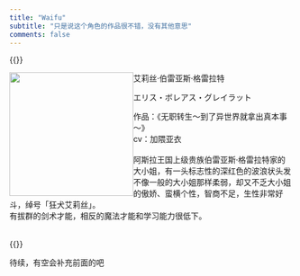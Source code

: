 ```yaml
---
title: "Waifu"
subtitle: "只是说这个角色的作品很不错，没有其他意思"
comments: false
---
```


{{<raw>}}
<div style="float:left"><img width="220rem" src="https://img.moegirl.org.cn/common/a/a4/Erisu_Young.jpg" referrerpolicy="no-referrer"></div>
<div>
    <table class="DisTable" width="500px">
    <tbody>
        <div class="name">
            <p class="name_cn">艾莉丝·伯雷亚斯·格雷拉特</p>
            <p class="name_jp">エリス・ボレアス・グレイラット</p>
        </div>
        <div>
            <p class="description">
作品：《无职转生～到了异世界就拿出真本事～》<br>
cv：加隈亚衣
<br><br>
阿斯拉王国上级贵族伯雷亚斯·格雷拉特家的大小姐，有一头标志性的深红色的波浪状头发<br>
不像一般的大小姐那样柔弱，却又不乏大小姐的傲娇、蛮横个性，智商不足，生性非常好斗，绰号「狂犬艾莉丝」。<br>
有拔群的剑术才能，相反的魔法才能和学习能力很低下。<br>
            </p>
        </div>
    </tbody>
    </table>
</div>
<div style="clear:both"></div>
{{</raw>}}

待续，有空会补充前面的吧